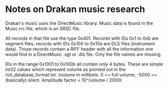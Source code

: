 
Notes on Drakan music research
==============================

Drakan's music uses the DirectMusic library. Music data is found in the Music.rrc file,
which is an SRSC file.

All records in that file use the type 0x401. Records with IDs 0x1 to 0xb are segment files,
records with IDs 0x100 to 0x10a are DLS files (instrument data). Those records contain a RIFF
header with all the information one would find in a DirectMusic .sgt or .dls file. Only
the file names are missing.

IDs in the range 0x1001 to 0x100b all contain only 4 bytes. These are simple int32 values which represent volume as pointed out in the riot_database_format.txt. (volume in millibels. 0 == full volume, -5000 == (basically) silent. Amplitude factor = 10^(volume / 2000)


